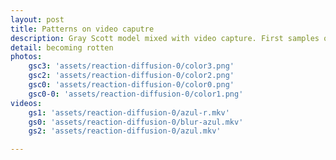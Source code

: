 ```yaml
---
layout: post
title: Patterns on video caputre
description: Gray Scott model mixed with video capture. First samples on diffusion rates and colors.
detail: becoming rotten
photos:
    gsc3: 'assets/reaction-diffusion-0/color3.png'
    gsc2: 'assets/reaction-diffusion-0/color2.png'
    gsc0: 'assets/reaction-diffusion-0/color0.png'
    gsc0-0: 'assets/reaction-diffusion-0/color1.png'
videos: 
    gs1: 'assets/reaction-diffusion-0/azul-r.mkv'
    gs0: 'assets/reaction-diffusion-0/blur-azul.mkv'
    gs2: 'assets/reaction-diffusion-0/azul.mkv'

---
```

